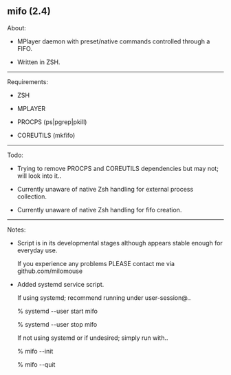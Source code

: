 mifo (2.4)
---------

About:

* MPlayer daemon with preset/native commands controlled through a FIFO.

* Written in ZSH.

---------

Requirements:

* ZSH

* MPLAYER

* PROCPS (ps|pgrep|pkill)

* COREUTILS (mkfifo)

---------

Todo:

* Trying to remove PROCPS and COREUTILS dependencies but may not; will look into it..

* Currently unaware of native Zsh handling for external process collection.

* Currently unaware of native Zsh handling for fifo creation.

---------

Notes:

* Script is in its developmental stages although appears stable enough for everyday use.

  If you experience any problems PLEASE contact me via github.com/milomouse


* Added systemd service script.

  If using systemd; recommend running under user-session@..

    % systemd --user start mifo

    % systemd --user stop mifo

  If not using systemd or if undesired; simply run with..

    % mifo --init

    % mifo --quit
